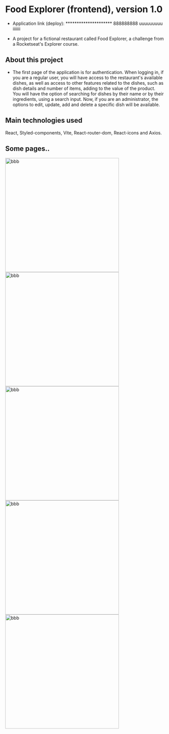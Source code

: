 # Food Explorer (frontend), version 1.0 

- Application link (deploy): ********************* 888888888 uuuuuuuuu iiiiiii

- A project for a fictional restaurant called Food Explorer, a challenge from a Rocketseat's Explorer course.

## About this project
- The first page of the application is for authentication. 
When logging in, if you are a regular user, you will have access to the restaurant's available dishes, as well as access to other features related to the dishes, such as dish details and number of items, adding to the value of the product. You will have the option of searching for dishes by their name or by their ingredients, using a search input.
Now, if you are an administrator, the options to edit, update, add and delete a specific dish will be available.

## Main technologies used
React, Styled-components, Vite, React-router-dom, React-icons and Axios.

## Some pages..

<img width="360" alt="bbb" src="./src/assets/readme/signin.png"> <img width="360" alt="bbb" src="./src/assets/readme/home-adm.png"> <img width="360" alt="bbb" src="./src/assets/readme/edit-adm.png">
<img width="360" alt="bbb" src="./src/assets/readme/home-user.png"> <img width="360" alt="bbb" src="./src/assets/readme/details-plate.png">   
